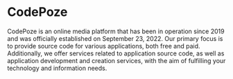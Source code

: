 # CodePoze

CodePoze is an online media platform that has been in operation since 2019 and was officially established on September 23, 2022. Our primary focus is to provide source code for various applications, both free and paid. Additionally, we offer services related to application source code, as well as application development and creation services, with the aim of fulfilling your technology and information needs.